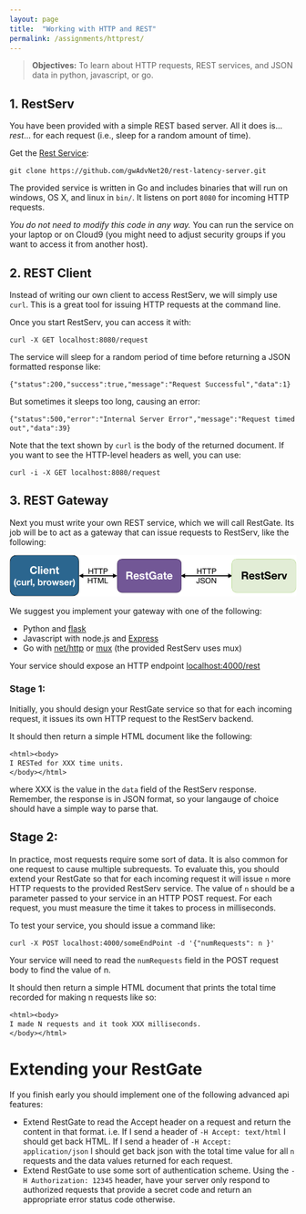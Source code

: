 ```yaml
---
layout: page
title:  "Working with HTTP and REST"
permalink: /assignments/httprest/
---
```


> **Objectives:** To learn about HTTP requests, REST services, and JSON data in python, javascript, or go.

## 1. RestServ
You have been provided with a simple REST based server. All it does is... *rest*... for each request (i.e., sleep for a random amount of time).

Get the [Rest Service](https://github.com/gwAdvNet20/rest-latency-server):

```
git clone https://github.com/gwAdvNet20/rest-latency-server.git
```

The provided service is written in Go and includes binaries that will run on windows, OS X, and linux in `bin/`.  It listens on port `8080` for incoming HTTP requests.  


*You do not need to modify this code in any way.*  You can run the service on your laptop or on Cloud9 (you  might need to adjust security groups if you want to access it from another host).



## 2. REST Client

Instead of writing our own client to access RestServ, we will simply use `curl`. This is a great tool for issuing HTTP requests at the command line.

Once you start RestServ, you can access it with:

```
curl -X GET localhost:8080/request
```

The service will sleep for a random period of time before returning a JSON formatted response like:
```
{"status":200,"success":true,"message":"Request Successful","data":1}
```

But sometimes it sleeps too long, causing an error:
```
{"status":500,"error":"Internal Server Error","message":"Request timed out","data":39}
```

Note that the text shown by `curl` is the body of the returned document. If you want to see the HTTP-level headers as well, you can use:

```
curl -i -X GET localhost:8080/request
```

## 3. REST Gateway
Next you must write your own REST service, which we will call RestGate. Its job will be to act as a gateway that can issue requests to RestServ, like the following:

![Client--RestGate--RestServ](/assignments/restgate.png)

We suggest you implement your gateway with one of the following:

  - Python and [flask](https://palletsprojects.com/p/flask/)
  - Javascript with node.js and [Express](https://expressjs.com)
  - Go with [net/http](https://golang.org/pkg/net/http/) or [mux](https://github.com/gorilla/mux) (the provided RestServ uses mux)

Your service should expose an HTTP endpoint [localhost:4000/rest](http://localhost:4000/rest)

### Stage 1:
Initially, you should design your RestGate service so that for each incoming request, it issues its own HTTP request to the RestServ backend.

It should then return a simple HTML document like the following:
```
<html><body>
I RESTed for XXX time units.
</body></html>
```
where XXX is the value in the `data` field of the RestServ response. Remember, the response is in JSON format, so your langauge of choice should have a simple way to parse that.

## Stage 2:

In practice, most requests require some sort of data. It is also common for one request to cause multiple subrequests. To evaluate this, you should extend your RestGate so that for each incoming request it will issue `n` more HTTP requests to the provided RestServ service. The value of `n` should be a parameter passed to your service in an HTTP POST request. For each request, you must measure the time it takes to process in milliseconds.

To test your service, you should issue a command like:

```
curl -X POST localhost:4000/someEndPoint -d '{"numRequests": n }'
```

Your service will need to read the `numRequests` field in the POST request body to find the value of n.

It should then return a simple HTML document that prints the total time recorded for making n requests like so:

```
<html><body>
I made N requests and it took XXX milliseconds.
</body></html>
```

# Extending your RestGate

If you finish early you should implement one of the following advanced api features:

- Extend RestGate to read the Accept header on a request and return the content in that format. i.e. If I send a header of `-H Accept: text/html` I should get back HTML. If I send a header of `-H Accept: application/json` I should get back json with the total time value for all `n` requests and the data values returned for each request.
- Extend RestGate to use some sort of authentication scheme. Using the `-H Authorization: 12345` header, have your server only respond to authorized requests that provide a secret code and return an appropriate error status code otherwise.